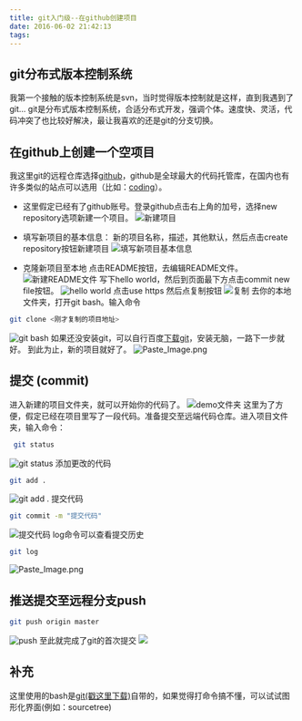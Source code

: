 ```yaml
---
title: git入门级--在github创建项目
date: 2016-06-02 21:42:13
tags:
---
```

## git分布式版本控制系统
我第一个接触的版本控制系统是svn，当时觉得版本控制就是这样，直到我遇到了git...
git是分布式版本控制系统，合适分布式开发，强调个体。速度快、灵活，代码冲突了也比较好解决，最让我喜欢的还是git的分支切换。
## 在github上创建一个空项目
我这里git的远程仓库选择[github](https://github.com/)，github是全球最大的代码托管库，在国内也有许多类似的站点可以选用（比如：[coding](https://coding.net)）。
* 这里假定已经有了github账号。登录github点击右上角的加号，选择new repository选项新建一个项目。
![新建项目](/img/git-1/2016-06-02_201840.png )

* 填写新项目的基本信息：
新的项目名称，描述，其他默认，然后点击create repository按钮新建项目
![填写新项目基本信息](/img/git-1/2016-06-02_202425.png)

* 克隆新项目至本地
点击README按钮，去编辑README文件。
![新建README文件](/img/git-1/2016-06-02_203556.png)
写下hello world，然后到页面最下方点击commit new file按钮。
![hello world](/img/git-1/2016-06-02_204015.png)
点击use https 然后点复制按钮
![复制](/img/git-1/2016-06-02_204340.png)
去你的本地文件夹，打开git bash。输入命令
```bash
git clone <刚才复制的项目地址>
```
![git bash](/img/git-1/2005796-ec0fa26bc9843e66.png)
如果还没安装git，可以自行百度[下载git](https://www.baidu.com/link?url=3rT5SSGCqN8J3w0rw8T7fHKvTEZ6NiYfDK5sxYGK5GCTeEp3A0ufmhe8YVi0-zGiMpcEIk2ibq0s1J-z_Ys8x5VLcpDCwbgvNEE7RBVBj6O&wd=&eqid=a85caa0700009e1500000004575021d8)，安装无脑，一路下一步就好。
到此为止，新的项目就好了。
![Paste_Image.png](/img/git-1/2016-06-02_205620.png)

## 提交 (commit)
进入新建的项目文件夹，就可以开始你的代码了。
![demo文件夹](/img/git-1/2016-06-02_210116.png)
这里为了方便，假定已经在项目里写了一段代码。准备提交至远端代码仓库。进入项目文件夹，输入命令：
```bash
 git status
```
![git status](/img/git-1/2016-06-02_210744.png)
添加更改的代码
```bash
git add .
```
![git add .](/img/git-1/2016-06-02_211044.png)
提交代码
```bash
git commit -m "提交代码"
```
![提交代码](/img/git-1/2016-06-02_211323.png)
log命令可以查看提交历史
```bash
git log
```
![Paste_Image.png](/img/git-1/2016-06-02_211555.png)
## 推送提交至远程分支push
```bash
git push origin master
```
![push](/img/git-1/2016-06-02_211758.png)
至此就完成了git的首次提交
![](/img/git-1/2016-06-02_211908.png)
## 补充
这里使用的bash是[git(戳这里下载)](https://www.baidu.com/link?url=3rT5SSGCqN8J3w0rw8T7fHKvTEZ6NiYfDK5sxYGK5GCTeEp3A0ufmhe8YVi0-zGiMpcEIk2ibq0s1J-z_Ys8x5VLcpDCwbgvNEE7RBVBj6O&wd=&eqid=a85caa0700009e1500000004575021d8)自带的，如果觉得打命令搞不懂，可以试试图形化界面(例如：sourcetree)